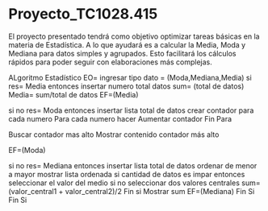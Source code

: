 # Proyecto_TC1028.415
El proyecto presentado tendrá como objetivo optimizar tareas básicas en la materia de Estadística. A lo que ayudará es a calcular la Media, Moda y Mediana para datos simples y agrupados. Esto facilitará los cálculos rápidos para poder seguir con elaboraciones más complejas.

ALgoritmo Estadístico
  EO= ingresar tipo dato = (Moda,Mediana,Media) 
	si 
		res= Media
	entonces 
		insertar numero total datos
			sum= (total de datos)
			Media= sum/total de datos
		EF=(Media)
		
si no
		res= Moda 
	entonces
		insertar lista total de datos
			crear contador para cada numero
		Para cada numero hacer
			Aumentar contador
		Fin Para
		
Buscar contador mas alto
		Mostrar contenido contador más alto
		
EF=(Moda)
		
si no 
			res= Mediana
		entonces
			insertar lista total de datos
				ordenar de menor a mayor
				mostrar lista ordenada
					si
						cantidad de datos es impar
					entonces 
						seleccionar el valor del medio
					si no 
						seleccionar dos valores centrales
						sum= (valor_central1 + valor_central2)/2
					Fin si
			Mostrar sum
		EF=(Mediana)
		Fin Si
	Fin Si
